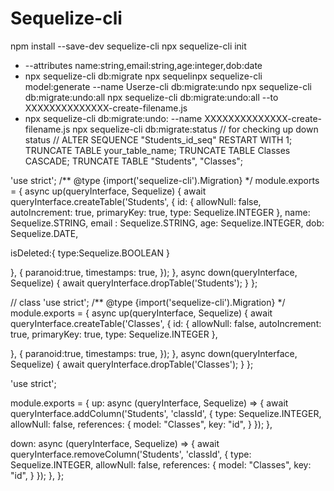 # Sequelize-cli

npm install --save-dev sequelize-cli
npx sequelize-cli init
*  --attributes name:string,email:string,age:integer,dob:date
* npx sequelize-cli db:migrate
npx sequelinpx sequelize-cli model:generate --name Userze-cli db:migrate:undo
npx sequelize-cli db:migrate:undo:all
npx sequelize-cli db:migrate:undo:all --to XXXXXXXXXXXXXX-create-filename.js
* npx sequelize-cli db:migrate:undo: --name XXXXXXXXXXXXXX-create-filename.js
npx sequelize-cli db:migrate:status    // for checking up down status //
ALTER SEQUENCE "Students_id_seq" RESTART WITH 1;
TRUNCATE TABLE your_table_name;
TRUNCATE TABLE Classes CASCADE;
TRUNCATE TABLE "Students", "Classes";








'use strict';
/** @type {import('sequelize-cli').Migration} */
module.exports = {
  async up(queryInterface, Sequelize) {
    await queryInterface.createTable('Students', {
      id: {
        allowNull: false,
        autoIncrement: true,
        primaryKey: true,
        type: Sequelize.INTEGER
      },
      name: Sequelize.STRING,
  email : Sequelize.STRING,
  age: Sequelize.INTEGER,
  dob: Sequelize.DATE,

  isDeleted:{
  type:Sequelize.BOOLEAN
  }
      
}, {
    paranoid:true,
    timestamps: true,
});
  },
  async down(queryInterface, Sequelize) {
    await queryInterface.dropTable('Students');
  }
};



// class
'use strict';
/** @type {import('sequelize-cli').Migration} */
module.exports = {
  async up(queryInterface, Sequelize) {
    await queryInterface.createTable('Classes', {
      id: {
        allowNull: false,
        autoIncrement: true,
        primaryKey: true,
        type: Sequelize.INTEGER
      },
      
}, {
    paranoid:true,
    timestamps: true,
});
  },
  async down(queryInterface, Sequelize) {
    await queryInterface.dropTable('Classes');
  }
};




'use strict';

module.exports = {
  up: async (queryInterface, Sequelize) => {
    await queryInterface.addColumn('Students', 'classId', {
      type: Sequelize.INTEGER,
      allowNull: false,
      references: {
        model: "Classes",
        key: "id",
    }
    });
  },

  down: async (queryInterface, Sequelize) => {
    await queryInterface.removeColumn('Students', 'classId', {
      type: Sequelize.INTEGER,
        allowNull: false,
        references: {
          model: "Classes",
          key: "id",
      }
    });
  },
};
